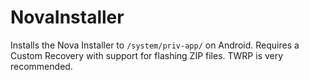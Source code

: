 # NovaInstaller
Installs the Nova Installer to ``/system/priv-app/`` on Android. Requires a Custom Recovery with support for flashing ZIP files. TWRP is very recommended.
